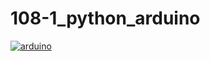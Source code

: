 # 108-1_python_arduino
[![arduino](https://img.youtube.com/vi/mtRjncJGMf4/0.jpg)](https://www.youtube.com/watch?v=mtRjncJGMf4)
